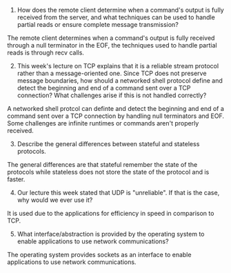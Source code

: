 1. How does the remote client determine when a command's output is fully received from the server, and what techniques can be used to handle partial reads or ensure complete message transmission?

The remote client determines when a command's output is fully received through a null terminator in the EOF, the
techniques used to handle partial reads is through recv calls.

2. This week's lecture on TCP explains that it is a reliable stream protocol rather than a message-oriented one. Since TCP does not preserve message boundaries, how should a networked shell protocol define and detect the beginning and end of a command sent over a TCP connection? What challenges arise if this is not handled correctly?

A networked shell protcol can definte and detect the beginning and end of a command sent over a TCP connection by
handling null terminators and EOF. Some challenges are infinite runtimes or commands aren't properly received.

3. Describe the general differences between stateful and stateless protocols.

The general differences are that stateful remember the state of the protocols while stateless does not store the state
of the protocol and is faster.

4. Our lecture this week stated that UDP is "unreliable". If that is the case, why would we ever use it?

It is used due to the applications for efficiency in speed in comparison to TCP.

5. What interface/abstraction is provided by the operating system to enable applications to use network communications?

The operating system provides sockets as an interface to enable applications to use network communications.
